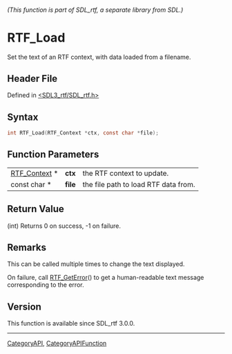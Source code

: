 ###### (This function is part of SDL_rtf, a separate library from SDL.)
# RTF_Load

Set the text of an RTF context, with data loaded from a filename.

## Header File

Defined in [<SDL3_rtf/SDL_rtf.h>](https://github.com/libsdl-org/SDL_rtf/blob/main/include/SDL3_rtf/SDL_rtf.h)

## Syntax

```c
int RTF_Load(RTF_Context *ctx, const char *file);
```

## Function Parameters

|                              |          |                                      |
| ---------------------------- | -------- | ------------------------------------ |
| [RTF_Context](RTF_Context) * | **ctx**  | the RTF context to update.           |
| const char *                 | **file** | the file path to load RTF data from. |

## Return Value

(int) Returns 0 on success, -1 on failure.

## Remarks

This can be called multiple times to change the text displayed.

On failure, call [RTF_GetError](RTF_GetError)() to get a human-readable
text message corresponding to the error.

## Version

This function is available since SDL_rtf 3.0.0.

----
[CategoryAPI](CategoryAPI), [CategoryAPIFunction](CategoryAPIFunction)

